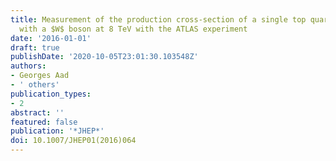 ```yaml
---
title: Measurement of the production cross-section of a single top quark in association
  with a $W$ boson at 8 TeV with the ATLAS experiment
date: '2016-01-01'
draft: true
publishDate: '2020-10-05T23:01:30.103548Z'
authors:
- Georges Aad
- ' others'
publication_types:
- 2
abstract: ''
featured: false
publication: '*JHEP*'
doi: 10.1007/JHEP01(2016)064
---
```



